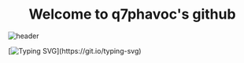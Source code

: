 <div align="center">
  <h1>Welcome to q7phavoc's github</h1>
</div>

![header](https://capsule-render.vercel.app/api?type=shark&color=red&height=200&section=header&text=Hello%20Web&fontSize=90)

[![Typing SVG](https://readme-typing-svg.demolab.com?font=Fira+Code&weight=600&size=30&pause=1000&color=D7F787&random=false&width=435&lines=This+is+best+site+for+development.)](https://git.io/typing-svg)
